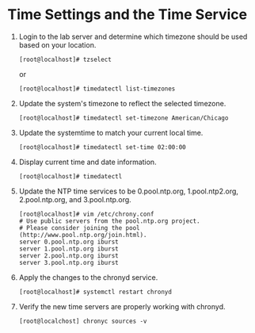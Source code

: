 Time Settings and the Time Service
======

1. Login to the lab server and determine which timezone should be used based on your location.

       [root@localhost]# tzselect 

   or 

       [root@localhost]# timedatectl list-timezones

2. Update the system's timezone to reflect the selected timezone.

       [root@localhost]# timedatectl set-timezone American/Chicago

3. Update the systemtime to match your current local time.

       [root@localhost]# timedatectl set-time 02:00:00

4. Display current time and date information.

       [root@localhost]# timedatectl

5. Update the NTP time services to be 0.pool.ntp.org, 1.pool.ntp2.org, 2.pool.ntp.org, and 3.pool.ntp.org.

       [root@localhost]# vim /etc/chrony.conf
       # Use public servers from the pool.ntp.org project.
       # Please consider joining the pool (http://www.pool.ntp.org/join.html).
       server 0.pool.ntp.org iburst
       server 1.pool.ntp.org iburst
       server 2.pool.ntp.org iburst
       server 3.pool.ntp.org iburst

6. Apply the changes to the chronyd service.

       [root@localhost]# systemctl restart chronyd

7. Verify the new time servers are properly working with chronyd.

       [root@localchost] chronyc sources -v
